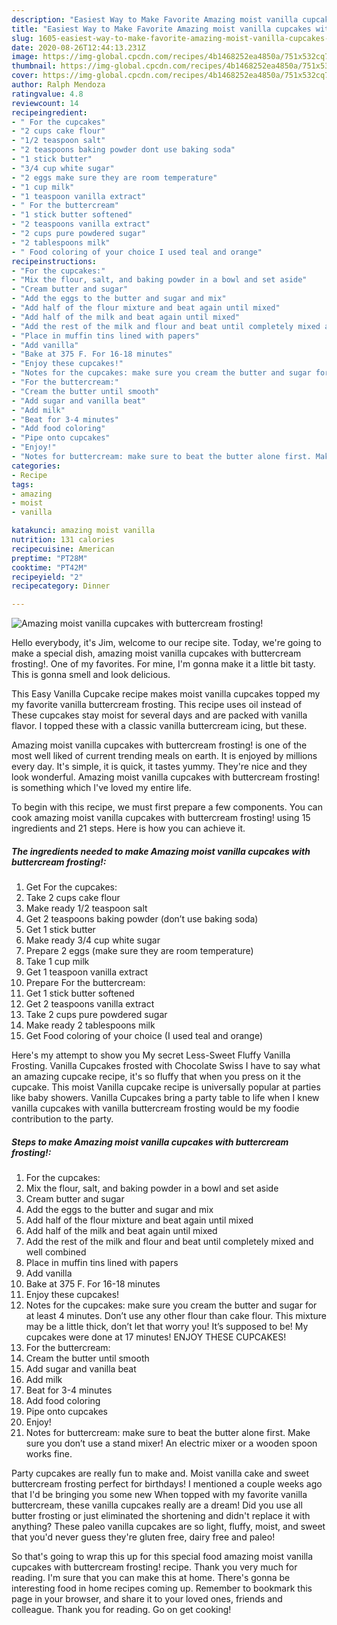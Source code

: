 ```yaml
---
description: "Easiest Way to Make Favorite Amazing moist vanilla cupcakes with buttercream frosting!"
title: "Easiest Way to Make Favorite Amazing moist vanilla cupcakes with buttercream frosting!"
slug: 1605-easiest-way-to-make-favorite-amazing-moist-vanilla-cupcakes-with-buttercream-frosting
date: 2020-08-26T12:44:13.231Z
image: https://img-global.cpcdn.com/recipes/4b1468252ea4850a/751x532cq70/amazing-moist-vanilla-cupcakes-with-buttercream-frosting-recipe-main-photo.jpg
thumbnail: https://img-global.cpcdn.com/recipes/4b1468252ea4850a/751x532cq70/amazing-moist-vanilla-cupcakes-with-buttercream-frosting-recipe-main-photo.jpg
cover: https://img-global.cpcdn.com/recipes/4b1468252ea4850a/751x532cq70/amazing-moist-vanilla-cupcakes-with-buttercream-frosting-recipe-main-photo.jpg
author: Ralph Mendoza
ratingvalue: 4.8
reviewcount: 14
recipeingredient:
- " For the cupcakes"
- "2 cups cake flour"
- "1/2 teaspoon salt"
- "2 teaspoons baking powder dont use baking soda"
- "1 stick butter"
- "3/4 cup white sugar"
- "2 eggs make sure they are room temperature"
- "1 cup milk"
- "1 teaspoon vanilla extract"
- " For the buttercream"
- "1 stick butter softened"
- "2 teaspoons vanilla extract"
- "2 cups pure powdered sugar"
- "2 tablespoons milk"
- " Food coloring of your choice I used teal and orange"
recipeinstructions:
- "For the cupcakes:"
- "Mix the flour, salt, and baking powder in a bowl and set aside"
- "Cream butter and sugar"
- "Add the eggs to the butter and sugar and mix"
- "Add half of the flour mixture and beat again until mixed"
- "Add half of the milk and beat again until mixed"
- "Add the rest of the milk and flour and beat until completely mixed and well combined"
- "Place in muffin tins lined with papers"
- "Add vanilla"
- "Bake at 375 F. For 16-18 minutes"
- "Enjoy these cupcakes!"
- "Notes for the cupcakes: make sure you cream the butter and sugar for at least 4 minutes. Don’t use any other flour than cake flour. This mixture may be a little thick, don’t let that worry you! It’s supposed to be! My cupcakes were done at 17 minutes! ENJOY THESE CUPCAKES!"
- "For the buttercream:"
- "Cream the butter until smooth"
- "Add sugar and vanilla beat"
- "Add milk"
- "Beat for 3-4 minutes"
- "Add food coloring"
- "Pipe onto cupcakes"
- "Enjoy!"
- "Notes for buttercream: make sure to beat the butter alone first. Make sure you don’t use a stand mixer! An electric mixer or a wooden spoon works fine."
categories:
- Recipe
tags:
- amazing
- moist
- vanilla

katakunci: amazing moist vanilla 
nutrition: 131 calories
recipecuisine: American
preptime: "PT28M"
cooktime: "PT42M"
recipeyield: "2"
recipecategory: Dinner

---
```



![Amazing moist vanilla cupcakes with buttercream frosting!](https://img-global.cpcdn.com/recipes/4b1468252ea4850a/751x532cq70/amazing-moist-vanilla-cupcakes-with-buttercream-frosting-recipe-main-photo.jpg)

Hello everybody, it's Jim, welcome to our recipe site. Today, we're going to make a special dish, amazing moist vanilla cupcakes with buttercream frosting!. One of my favorites. For mine, I'm gonna make it a little bit tasty. This is gonna smell and look delicious.

This Easy Vanilla Cupcake recipe makes moist vanilla cupcakes topped my my favorite vanilla buttercream frosting. This recipe uses oil instead of These cupcakes stay moist for several days and are packed with vanilla flavor. I topped these with a classic vanilla buttercream icing, but these.

Amazing moist vanilla cupcakes with buttercream frosting! is one of the most well liked of current trending meals on earth. It is enjoyed by millions every day. It's simple, it is quick, it tastes yummy. They're nice and they look wonderful. Amazing moist vanilla cupcakes with buttercream frosting! is something which I've loved my entire life.


To begin with this recipe, we must first prepare a few components. You can cook amazing moist vanilla cupcakes with buttercream frosting! using 15 ingredients and 21 steps. Here is how you can achieve it.

<!--inarticleads1-->

##### The ingredients needed to make Amazing moist vanilla cupcakes with buttercream frosting!:

1. Get  For the cupcakes:
1. Take 2 cups cake flour
1. Make ready 1/2 teaspoon salt
1. Get 2 teaspoons baking powder (don’t use baking soda)
1. Get 1 stick butter
1. Make ready 3/4 cup white sugar
1. Prepare 2 eggs (make sure they are room temperature)
1. Take 1 cup milk
1. Get 1 teaspoon vanilla extract
1. Prepare  For the buttercream:
1. Get 1 stick butter softened
1. Get 2 teaspoons vanilla extract
1. Take 2 cups pure powdered sugar
1. Make ready 2 tablespoons milk
1. Get  Food coloring of your choice (I used teal and orange)


Here&#39;s my attempt to show you My secret Less-Sweet Fluffy Vanilla Frosting. Vanilla Cupcakes frosted with Chocolate Swiss I have to say what an amazing cupcake recipe, it&#39;s so fluffy that when you press on it the cupcake. This moist Vanilla cupcake recipe is universally popular at parties like baby showers. Vanilla Cupcakes bring a party table to life when I knew vanilla cupcakes with vanilla buttercream frosting would be my foodie contribution to the party. 

<!--inarticleads2-->

##### Steps to make Amazing moist vanilla cupcakes with buttercream frosting!:

1. For the cupcakes:
1. Mix the flour, salt, and baking powder in a bowl and set aside
1. Cream butter and sugar
1. Add the eggs to the butter and sugar and mix
1. Add half of the flour mixture and beat again until mixed
1. Add half of the milk and beat again until mixed
1. Add the rest of the milk and flour and beat until completely mixed and well combined
1. Place in muffin tins lined with papers
1. Add vanilla
1. Bake at 375 F. For 16-18 minutes
1. Enjoy these cupcakes!
1. Notes for the cupcakes: make sure you cream the butter and sugar for at least 4 minutes. Don’t use any other flour than cake flour. This mixture may be a little thick, don’t let that worry you! It’s supposed to be! My cupcakes were done at 17 minutes! ENJOY THESE CUPCAKES!
1. For the buttercream:
1. Cream the butter until smooth
1. Add sugar and vanilla beat
1. Add milk
1. Beat for 3-4 minutes
1. Add food coloring
1. Pipe onto cupcakes
1. Enjoy!
1. Notes for buttercream: make sure to beat the butter alone first. Make sure you don’t use a stand mixer! An electric mixer or a wooden spoon works fine.


Party cupcakes are really fun to make and. Moist vanilla cake and sweet buttercream frosting perfect for birthdays! I mentioned a couple weeks ago that I&#39;d be bringing you some new When topped with my favorite vanilla buttercream, these vanilla cupcakes really are a dream! Did you use all butter frosting or just eliminated the shortening and didn&#39;t replace it with anything? These paleo vanilla cupcakes are so light, fluffy, moist, and sweet that you&#39;d never guess they&#39;re gluten free, dairy free and paleo! 

So that's going to wrap this up for this special food amazing moist vanilla cupcakes with buttercream frosting! recipe. Thank you very much for reading. I'm sure that you can make this at home. There's gonna be interesting food in home recipes coming up. Remember to bookmark this page in your browser, and share it to your loved ones, friends and colleague. Thank you for reading. Go on get cooking!

